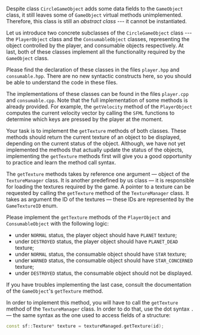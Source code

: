 Despite class `CircleGameObject` adds some data fields to the `GameObject` class,
it still leaves some of `GameObject` virtual methods unimplemented.
Therefore, this class is still an _abstract class_ --- it cannot be instantiated.

Let us introduce two concrete subclasses of the `CircleGameObject` class --- 
the `PlayerObject` class and the `ConsumableObject` classes, 
representing the object controlled by the player, and consumable objects respectively.
At last, both of these classes implement all the functionality required by the `GameObject` class.

Please find the declaration of these classes in the files `player.hpp` and `consumable.hpp`.
There are no new syntactic constructs here, so you should be able to understand the code in these files.

[//]: # (TODO: add here a paragraph about the polymorphism)

The implementations of these classes can be found in the files `player.cpp` and `consumable.cpp`.
Note that the full implementation of some methods is already provided.
For example, the `getVelocity` method of the `PlayerObject` computes 
the current velocity vector by calling the `SFML` functions
to determine which keys are pressed by the player at the moment.

Your task is to implement the `getTexture` methods of both classes.
These methods should return the current texture of an object to be displayed,
depending on the current status of the object.
Although, we have not yet implemented the methods that actually update 
the status of the objects, implementing the `getTexture` methods first
will give you a good opportunity to practice and learn the method call syntax.

The `getTexture` methods takes by reference one argument — object of the `TextureManager` class.
It is another predefined by us class — it is responsible for loading the textures required by the game.
A pointer to a texture can be requested by calling the `getTexture` method of the `TextureManager` class.
It takes as argument the ID of the textures — these IDs are represented by the `GameTextureID` enum.

Please implement the `getTexture` methods of the `PlayerObject` and `ConsumableObject` 
with the following logic:
* under `NORMAL` status, the player object should have `PLANET` texture;
* under `DESTROYED` status, the player object should have `PLANET_DEAD` texture;
* under `NORMAL` status, the consumable object should have `STAR` texture;
* under `WARNED` status, the consumable object should have `STAR_CONCERNED` texture;
* under `DESTROYED` status, the consumable object should not be displayed.

<div class="hint">

If you have troubles implementing the last case,
consult the documentation of the `GameObject`'s `getTexture` method.

</div>

In order to implement this method, you will have to call 
the `getTexture` method of the `TextureManager` class. 
In order to do that, use the dot syntax `.` — the same syntax as the one used 
to access fields of a structure:

```c++
const sf::Texture* texture = textureManaged.getTexture(id);
```